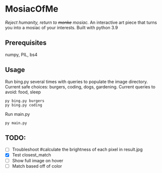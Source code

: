 # MosiacOfMe
*Reject humanity, return to ~~monke~~ mosiac.*
An interactive art piece that turns you into a mosiac of your interests. Built with python 3.9

## Prerequisites
numpy, PIL, bs4

## Usage

Run bing.py several times with queries to populate the image directory. Current safe choices: burgers, coding, dogs, gardening. Current queries to avoid: food, sleep
```
py bing.py burgers
py bing.py coding
```
Run main.py
```
py main.py
```
## TODO:
- [ ] Troubleshoot #calculate the brightness of each pixel in result.jpg
- [X] Test closest_match
- [ ] Show full image on hover
- [ ] Match based off of color
